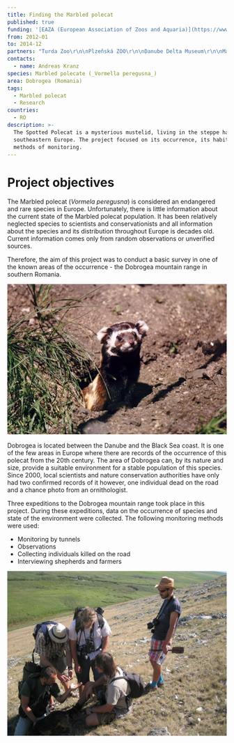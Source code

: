 ```yaml
---
title: Finding the Marbled polecat
published: true
funding: '[EAZA (European Association of Zoos and Aquaria)](https://www.eaza.net/)'
from: 2012-01
to: 2014-12
partners: "Turda Zoo\r\n\nPlzeňská ZOO\r\n\nDanube Delta Museum\r\n\nMacin National Park\r\n\nNational Institute for Research in the Danube Delta"
contacts:
  - name: Andreas Kranz
species: Marbled polecate (_Vormella peregusna_)
area: Dobrogea (Romania)
tags:
  - Marbled polecat
  - Research
countries:
  - RO
description: >-
  The Spotted Polecat is a mysterious mustelid, living in the steppe habitats of
  southeastern Europe. The project focused on its occurrence, its habitat and
  methods of monitoring.
---
```

# Project objectives

The Marbled polecat (_Vormela peregusna_) is considered an endangered and rare species in Europe. Unfortunately, there is little information about the current state of the Marbled polecat population. It has been relatively neglected species to scientists and conservationists and all information about the species and its distribution throughout Europe is decades old. Current information comes only from random observations or unverified sources.

Therefore, the aim of this project was to conduct a basic survey in one of the known areas of the occurrence - the Dobrogea mountain range in southern Romania. 

![Tchořík skvrnitý](/media/007.jpg "tchořík skvrnitý (Vormella peregusna), autor: Aleš Toman")

Dobrogea is located between the Danube and the Black Sea coast. It is one of the few areas in Europe where there are records of the occurrence of this polecat from the 20th century. The area of Dobrogea can, by its nature and size, provide a suitable environment for a stable population of this species. Since 2000, local scientists and nature conservation authorities have only had two confirmed records of it however, one individual dead on the road and a chance photo from an ornithologist. 

Three expeditions to the Dobrogea mountain range took place in this project. During these expeditions, data on the occurrence of species and state of the environment were collected. The following monitoring methods were used:

* Monitoring by tunnels
* Observations
* Collecting individuals killed on the road
* Interviewing shepherds and farmers

![pracovní tým ](/media/field_team.jpg "pracovní tým v Dobrogei")
